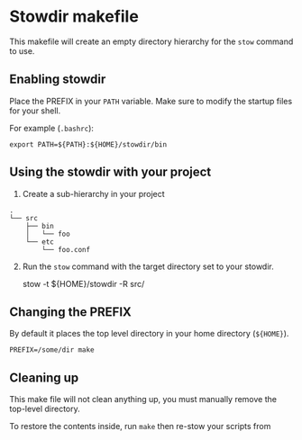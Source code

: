 # Stowdir makefile

This makefile will create an empty directory hierarchy for the `stow` command
to use.

## Enabling stowdir

Place the PREFIX in your `PATH` variable.
Make sure to modify the startup files for your shell.

For example (`.bashrc`):

    export PATH=${PATH}:${HOME}/stowdir/bin

## Using the stowdir with your project
1) Create a sub-hierarchy in your project
```
.
└── src
    ├── bin
    │   └── foo
    └── etc
        └── foo.conf
```

2) Run the `stow` command with the target directory set to your stowdir.

    stow -t ${HOME}/stowdir -R src/

## Changing the PREFIX
By default it places the top level directory in your home directory
(`${HOME}`).

    PREFIX=/some/dir make

## Cleaning up

This make file will not clean anything up, you must manually remove the
top-level directory.

To restore the contents inside, run `make` then re-stow your scripts from
